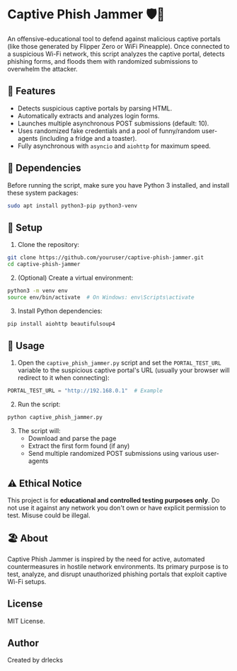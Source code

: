 # Captive Phish Jammer 🛡️🌟

An offensive-educational tool to defend against malicious captive portals (like those generated by Flipper Zero or WiFi Pineapple). Once connected to a suspicious Wi-Fi network, this script analyzes the captive portal, detects phishing forms, and floods them with randomized submissions to overwhelm the attacker.

## 🚀 Features

- Detects suspicious captive portals by parsing HTML.
- Automatically extracts and analyzes login forms.
- Launches multiple asynchronous POST submissions (default: 10).
- Uses randomized fake credentials and a pool of funny/random user-agents (including a fridge and a toaster).
- Fully asynchronous with `asyncio` and `aiohttp` for maximum speed.

## 💪 Dependencies

Before running the script, make sure you have Python 3 installed, and install these system packages:

```bash
sudo apt install python3-pip python3-venv
```

## 🚧 Setup

1. Clone the repository:

```bash
git clone https://github.com/youruser/captive-phish-jammer.git
cd captive-phish-jammer
```

2. (Optional) Create a virtual environment:

```bash
python3 -m venv env
source env/bin/activate  # On Windows: env\Scripts\activate
```

3. Install Python dependencies:

```bash
pip install aiohttp beautifulsoup4
```

## 🔧 Usage

1. Open the `captive_phish_jammer.py` script and set the `PORTAL_TEST_URL` variable to the suspicious captive portal's URL (usually your browser will redirect to it when connecting):

```python
PORTAL_TEST_URL = "http://192.168.0.1"  # Example
```

2. Run the script:

```bash
python captive_phish_jammer.py
```

3. The script will:
   - Download and parse the page
   - Extract the first form found (if any)
   - Send multiple randomized POST submissions using various user-agents

## ⚠️ Ethical Notice

This project is for **educational and controlled testing purposes only**. Do not use it against any network you don't own or have explicit permission to test. Misuse could be illegal.

## 🏖️ About

Captive Phish Jammer is inspired by the need for active, automated countermeasures in hostile network environments. Its primary purpose is to test, analyze, and disrupt unauthorized phishing portals that exploit captive Wi-Fi setups.

## License

MIT License.  
  
## Author

Created by drlecks 

